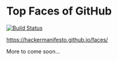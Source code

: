 # Top Faces of GitHub

[![Build Status](https://travis-ci.org/HackerManifesto/Faces.svg?branch=master)](https://travis-ci.org/HackerManifesto/Faces)

https://hackermanifesto.github.io/faces/

More to come soon...
